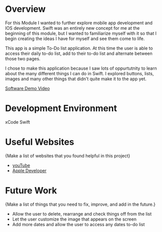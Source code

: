 # Overview

For this Module I wanted to further explore mobile app development and IOS development. 
Swift was an entirely new concept for me at the beginning of this module, but I wanted to familiarize
myself with it so that I begin creating the ideas I have for myself and see them come to life.

This app is a simple To-Do list application. At this time the user is able to access their daily to-do list,
add to their to-do list and alternate between those two pages.

I chose to make this application because I saw lots of oppurtutnity to learn about
the many different things I can do in Swift. I explored buttons, lists, images and many other 
things that didn't quite make it to the app yet. 

[Software Demo Video]([http://youtube.link.goes.here](https://youtu.be/nDfVPDRYbBM))

# Development Environment

xCode
Swift

# Useful Websites

{Make a list of websites that you found helpful in this project}
* [youTube](https://www.youtube.com/watch?v=9KMaGxYTcEI&list=PLMRqhzcHGw1YqPh-ggQHJPAUxdHov_uNJ&index=9)
* [Apple Developer]([http://url.link.goes.here](https://developer.apple.com/documentation/swiftui/button))

# Future Work

{Make a list of things that you need to fix, improve, and add in the future.}
* Allow the user to delete, rearrange and check things off from the list
* Let the user customize the image that appears on the screen
* Add more dates and allow the user to access any dates to-do list
